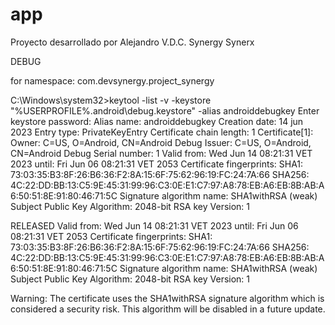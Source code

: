# app

Proyecto desarrollado por Alejandro V.D.C. Synergy Synerx

[//]: # ( REFERENCIAS:
//COMMIT 1 CARGA MAPA BASE HECHA..
//https://github.com/flutter/flutter/issues/128405
//https://stackoverflow.com/questions/70930979/cant-add-marker-to-google-maps-flutter
//https://stackoverflow.com/questions/67448034/module-was-compiled-with-an-incompatible-version-of-kotlin-the-binary-version
// ubicacion Synergy: https://maps.app.goo.gl/tqZsuNPTVU5Uv8zs6
// Devloper: DDRAKAN.ENTERPRISES
)



DEBUG

for namespace: com.devsynergy.project_synergy

C:\Windows\system32>keytool -list -v -keystore "%USERPROFILE%\.android\debug.keystore" -alias androiddebugkey
Enter keystore password:
Alias name: androiddebugkey
Creation date: 14 jun 2023
Entry type: PrivateKeyEntry
Certificate chain length: 1
Certificate[1]:
Owner: C=US, O=Android, CN=Android Debug
Issuer: C=US, O=Android, CN=Android Debug
Serial number: 1
Valid from: Wed Jun 14 08:21:31 VET 2023 until: Fri Jun 06 08:21:31 VET 2053
Certificate fingerprints:
SHA1: 73:03:35:B3:8F:26:B6:36:F2:8A:15:6F:75:62:96:19:FC:24:7A:66
SHA256: 4C:22:DD:BB:13:C5:9E:45:31:99:96:C3:0E:E1:C7:97:A8:78:EB:A6:EB:8B:AB:A6:50:51:8E:91:80:46:71:5C
Signature algorithm name: SHA1withRSA (weak)
Subject Public Key Algorithm: 2048-bit RSA key
Version: 1

RELEASED
 Valid from: Wed Jun 14 08:21:31 VET 2023 until: Fri Jun 06 08:21:31 VET 2053
 Certificate fingerprints:
 SHA1: 73:03:35:B3:8F:26:B6:36:F2:8A:15:6F:75:62:96:19:FC:24:7A:66
 SHA256: 4C:22:DD:BB:13:C5:9E:45:31:99:96:C3:0E:E1:C7:97:A8:78:EB:A6:EB:8B:AB:A6:50:51:8E:91:80:46:71:5C
 Signature algorithm name: SHA1withRSA (weak)
 Subject Public Key Algorithm: 2048-bit RSA key
 Version: 1

Warning:
The certificate uses the SHA1withRSA signature algorithm which is considered a security risk. This algorithm will be disabled in a future update.
